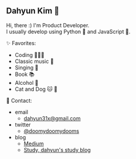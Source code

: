 ## Dahyun Kim 🌿
Hi, there :) I'm Product Developer.  
I usually develop using Python 🐍 and JavaScript 💛.


✨ Favorites:
* Coding 👩🏻‍💻
* Classic music 🎵
* Singing 🎤
* Book 📚
* Alcohol 🥂
* Cat and Dog 🐱 🐶

📩 Contact:
* email
  * dahyun31x@gmail.com
* twitter
  * [@doomydoomydooms](https://twitter.com/doomydoomydooms)
* blog
  * [Medium](https://medium.com/@doomydoomydooms)
  * [Study, dahyun's study blog](https://nextjs-docs-six-pi.vercel.app/)
